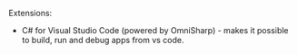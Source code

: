 


Extensions:
* C# for Visual Studio Code (powered by OmniSharp) - makes it possible to build, run and debug apps from vs code.